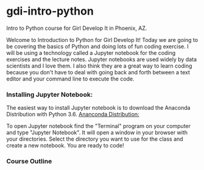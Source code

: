 # gdi-intro-python
Intro to Python course for Girl Develop It in Phoenix, AZ. 

Welcome to Introduction to Python for Girl Develop It! Today we are going to be covering the basics of Python and doing lots of fun coding exercise. I will be using a technology called a Jupyter notebook for the coding exercises and the lecture notes. Jupyter notebooks are used widely by data scientists and I love them. I also think they are a great way to learn coding because you don't have to deal with going back and forth between a text editor and your command line to execute the code. 

### Installing Jupyter Notebook:
The easiest way to install Jupyter notebook is to download the Anaconda Distribution with Python 3.6.
[Ananconda Distribution:](https://www.anaconda.com/)

To open Jupyter notebook find the "Terminal" program on your computer and type "Jupyter Notebook". It will open a window in your browser with your directories. Select the directory you want to use for the class and create a new notebook. You are ready to code!

### Course Outline




